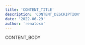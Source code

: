 ```yaml
---
title: 'CONTENT_TITLE'
description: 'CONTENT_DESCRIPTION'
date: '2022-06-29'
author: 'renatoxm'
---
```


CONTENT_BODY
